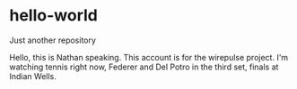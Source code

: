 # hello-world
Just another repository

Hello, this is Nathan speaking. This account is for the wirepulse project. I'm watching tennis right now, Federer and Del Potro in the third set, finals at Indian Wells. 
